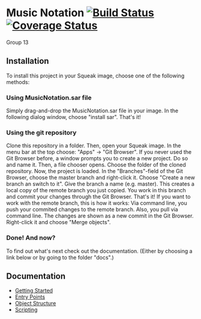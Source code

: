 
# Music Notation [![Build Status](https://travis-ci.org/hpi-swa-teaching/MusicNotation.svg)](https://travis-ci.org/hpi-swa-teaching/MusicNotation) [![Coverage Status](https://img.shields.io/badge/coverage-disabled-red)](https://github.com/hpi-swa-teaching/MusicNotation/issues/67)

Group 13

## Installation

To install this project in your Squeak image, choose one of the following methods:

### Using MusicNotation.sar file

Simply drag-and-drop the MusicNotation.sar file in your image. In the following dialog window, choose "install sar". That's it!

### Using the git repository

Clone this repository in a folder. Then, open your Squeak image. In the menu bar at the top choose: "Apps" -> "Git Browser". If you never used the Git Browser before, a window prompts you to create a new project. Do so and name it. Then, a file chooser opens. Choose the folder of the cloned repository. Now, the project is loaded. In the "Branches"-field of the Git Browser, choose the master branch and right-click it. Choose "Create a new branch an switch to it". Give the branch a name (e.g. master). This creates a local copy of the remote branch you just copied. You work in this branch and commit your changes through the Git Browser. That's it!
If you want to work with the remote branch, this is how it works:
Via command line, you push your commited changes to the remote branch. Also, you pull via command line. The changes are shown as a new commit in the Git Browser. Right-click it and choose "Merge objects". 

### Done! And now?

To find out what's next check out the documentation. 
(Either by choosing a link below or by going to the folder "docs".)

## Documentation 
- [Getting Started](./docs/getting-started.md)
- [Entry Points](./docs/entry-points.md)
- [Object Structure](./docs/object-structure.md)
- [Scripting](./docs/scripting.md)
